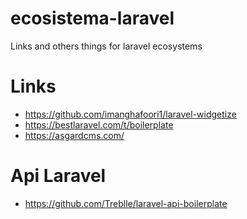 # ecosistema-laravel
Links and others things for laravel ecosystems

# Links
-  https://github.com/imanghafoori1/laravel-widgetize
-  https://bestlaravel.com/t/boilerplate
-  https://asgardcms.com/

# Api Laravel
- https://github.com/Treblle/laravel-api-boilerplate
